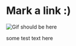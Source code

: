 # Mark a link :)

![Gif should be here](https://romanisthere.github.io/MarkALink-Website/images/MarkALink-low.gif)

some test text here
